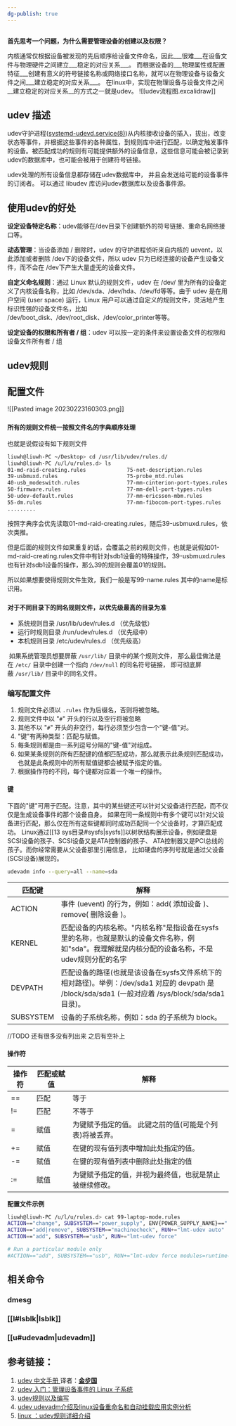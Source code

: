 ```yaml
---
dg-publish: true
---
```

```toc
```

**首先思考一个问题，为什么需要管理设备的创建以及权限？**

内核通常仅根据设备被发现的先后顺序给设备文件命名，因此___很难___在设备文件与物理硬件之间建立___稳定的对应关系___。
而根据设备的___物理属性或配置特征___创建有意义的符号链接名称或网络接口名称，就可以在物理设备与设备文件之间___建立稳定的对应关系___。
在linux中，实现在物理设备与设备文件之间__建立稳定的对应关系__的方式之一就是udev。
![[udev流程图.excalidraw]]

## udev 描述

udev守护进程([systemd-udevd.service(8)](http://www.jinbuguo.com/systemd/systemd-udevd.service.html#))从内核接收设备的插入，拔出，改变状态等事件，并根据这些事件的各种属性，到规则库中进行匹配，以确定触发事件的设备。被匹配成功的规则有可能提供额外的设备信息，这些信息可能会被记录到udev的数据库中，也可能会被用于创建符号链接。

udev处理的所有设备信息都存储在udev数据库中， 并且会发送给可能的设备事件的订阅者。 可以通过 libudev 库访问udev数据库以及设备事件源。

## **使用udev的好处**

**设定设备特定名称**：udev能够在/dev目录下创建额外的符号链接、重命名网络接口等。

**动态管理**：当设备添加 / 删除时，udev 的守护进程侦听来自内核的 uevent，以此添加或者删除 /dev下的设备文件，所以 udev 只为已经连接的设备产生设备文件，而不会在 /dev下产生大量虚无的设备文件。

**自定义命名规则**：通过 Linux 默认的规则文件，udev 在 /dev/ 里为所有的设备定义了内核设备名称，比如 /dev/sda、/dev/hda、/dev/fd等等。由于 udev 是在用户空间 (user space) 运行，Linux 用户可以通过自定义的规则文件，灵活地产生标识性强的设备文件名，比如 /dev/boot_disk、/dev/root_disk、/dev/color_printer等等。

**设定设备的权限和所有者 / 组**：udev 可以按一定的条件来设置设备文件的权限和设备文件所有者 / 组

## udev规则

## 配置文件

![[Pasted image 20230223160303.png]]

### `所有的规则文件统一按照文件名的字典顺序处理`

也就是说假设有如下规则文件

```bash
liuwh@liuwh-PC ~/Desktop> cd /usr/lib/udev/rules.d/
liuwh@liuwh-PC /u/l/u/rules.d> ls
01-md-raid-creating.rules             75-net-description.rules
39-usbmuxd.rules                      75-probe_mtd.rules
40-usb_modeswitch.rules               77-mm-cinterion-port-types.rules
50-firmware.rules                     77-mm-dell-port-types.rules
50-udev-default.rules                 77-mm-ericsson-mbm.rules
55-dm.rules                           77-mm-fibocom-port-types.rules
.........
```

按照字典序会优先读取01-md-raid-creating.rules，随后39-usbmuxd.rules，依次类推。

但是后面的规则文件如果重复的话，会覆盖之前的规则文件，也就是说假如01-md-raid-creating.rules文件中有针对sdb1设备的特殊操作，39-usbmuxd.rules也有针对sdb1设备的操作，那么39的规则会覆盖01的规则。

所以如果想要使得规则文件生效，我们一般是写99-name.rules  其中的name是标识用。

### `对于不同目录下的同名规则文件，以优先级最高的目录为准`

- 系统规则目录  /usr/lib/udev/rules.d 	（优先级低）
- 运行时规则目录 /run/udev/rules.d	 	  （优先级中）
- 本机规则目录 /etc/udev/rules.d			 （优先级高）

 如果系统管理员想要屏蔽 `/usr/lib/` 目录中的某个规则文件， 那么最佳做法是在 `/etc/` 目录中创建一个指向 `/dev/null` 的同名符号链接， 即可彻底屏蔽 `/usr/lib/` 目录中的同名文件。

### 编写配置文件

1. 规则文件必须以 `.rules` 作为后缀名，否则将被忽略。
2. 规则文件中以 "`#`" 开头的行以及空行将被忽略
3. 其他不以 "`#`" 开头的非空行，每行必须至少包含一个"键-值"对。
4. "键"有两种类型：匹配与赋值。
5. 每条规则都是由一系列逗号分隔的"键-值"对组成。
6. 如果某条规则的所有匹配键的值都匹配成功，那么就表示此条规则匹配成功， 也就是此条规则中的所有赋值键都会被赋予指定的值。
7. 根据操作符的不同，每个键都对应着一个唯一的操作。

#### 键

下面的"键"可用于匹配。注意，其中的某些键还可以针对父设备进行匹配，而不仅仅是生成设备事件的那个设备自身。 如果在同一条规则中有多个键可以针对父设备进行匹配，那么仅在所有这些键都同时成功匹配同一个父设备时，才算匹配成功。 Linux通过[[13 sys目录#sysfs|sysfs]]以树状结构展示设备，例如硬盘是SCSI设备的孩子、SCSI设备又是ATA控制器的孩子、 ATA控制器又是PCI总线的孩子。而你经常需要从父设备那里引用信息， 比如硬盘的序列号就是通过父设备(SCSI设备)展现的。

```bash
udevadm info --query=all --name=sda
```

| 匹配键       | 解释                                                                                                         |
| --------- | ---------------------------------------------------------------------------------------------------------- |
| ACTION    | 事件 (uevent) 的行为，例如：add( 添加设备 )、remove( 删除设备 )。                                                             |
| KERNEL    | 匹配设备的内核名称。"内核名称"是指设备在sysfs里的名称，也就是默认的设备文件名称，例如"sda"。我理解就是内核分配的设备名称，不是udev规则分配的名字                           |
| DEVPATH   | 匹配设备的路径(也就是该设备在sysfs文件系统下的相对路径)。举例：/dev/sda1 对应的 devpath 是 /block/sda/sda1 (一般对应着 /sys/block/sda/sda1 目录)。 |
| SUBSYSTEM | 设备的子系统名称，例如：sda 的子系统为 block。                                                                               |

//TODO 还有很多没有列出来 之后有空补上

#### 操作符

| 操作符 | 匹配或赋值 | 解释                            |
| --- | ----- | ----------------------------- |
| ==  | 匹配    | 等于                            |
| !=  | 匹配    | 不等于                           |
| =   | 赋值    | 为键赋予指定的值。 此键之前的值(可能是个列表)将被丢弃。 |
| +=  | 赋值    | 在键的现有值列表中增加此处指定的值。            |
| -=  | 赋值    | 在键的现有值列表中删除此处指定的值             |
| :=  | 赋值    | 为键赋予指定的值，并视为最终值，也就是禁止被继续修改。   |

**配置文件示例**

```bash
liuwh@liuwh-PC /u/l/u/rules.d> cat 99-laptop-mode.rules 
ACTION=="change", SUBSYSTEM=="power_supply", ENV{POWER_SUPPLY_NAME}=="|AC|ACAD", RUN+="lmt-udev auto"
ACTION=="add|remove", SUBSYSTEM=="machinecheck", RUN+="lmt-udev auto"
ACTION=="add", SUBSYSTEM=="usb", RUN+="lmt-udev force"

# Run a particular module only
#ACTION=="add", SUBSYSTEM=="usb", RUN+="lmt-udev force modules=runtime-pm devices=%k"

```

## 相关命令

### dmesg

### [[l#lsblk|lsblk]]

### [[u#udevadm|udevadm]]

## 参考链接：

1. [udev 中文手册 ](http://www.jinbuguo.com/systemd/udev.html)译者：**[金步国](http://www.jinbuguo.com/)**
2. [udev 入门：管理设备事件的 Linux 子系统](https://zhuanlan.zhihu.com/p/51984452)
3. [udev规则以及编写](https://www.cnblogs.com/fah936861121/p/6496608.html)
4. [udev udevadm介绍及linux设备重命名和自动挂载应用实例分析](https://blog.csdn.net/li_wen01/article/details/89435306)
5. [linux ：udev规则详细介绍](https://blog.csdn.net/rong11417/article/details/102881398#t0)

